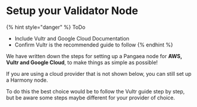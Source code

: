 # Setup your Validator Node

{% hint style="danger" %}
ToDo

* Include Vultr and Google Cloud Documentation
* Confirm Vultr is the recommended guide to follow
{% endhint %}

We have written down the steps for setting up a Pangaea node for **AWS, Vultr and Google Cloud**, to make things as simple as possible!

If you are using a cloud provider that is not shown below, you can still set up a Harmony node.

To do this the best choice would be to follow the Vultr guide step by step, but be aware some steps maybe different for your provider of choice.

